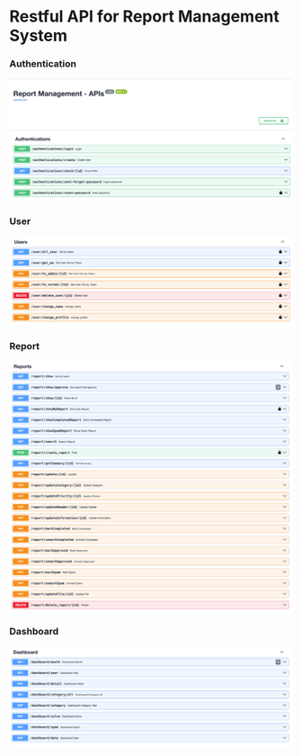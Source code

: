 # Restful API for Report Management System

### Authentication
![image info](assets/1.png)
### User
![image info](assets/2.png)
### Report
![image info](assets/3.png)
### Dashboard
![image info](assets/4.png)
